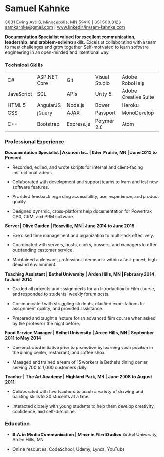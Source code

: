 # Samuel Kahnke
3031 Ewing Ave S, Minneapolis, MN 55416 | 651.500.3126 | samkahnke@gmail.com | www.linkedin/in/sam-kahnke.com

**Documentation Specialist valued for excellent communication, leadership, and problem-solving** skills. Excels at collaborating with a team to meet challenges and grow together. Self-motivated to learn software engineering in an open-minded and intentional way.

### Technical Skills

|            |              |            |               |                      |
|------------|--------------|------------|---------------|----------------------|
| C\#        | ASP.NET Core | Git        | Visual Studio | Adobe RoboHelp       |
| JavaScript | SQL          | APIs       | Unity 5       | Adobe Creative Suite |
| HTML 5     | AngularJS    | Node.js    | Bower         | Heroku               |
| CSS        | jQuery       | AJAX       | Passport      | MonoDevelop          |
| C++        | Bootstrap    | Express.js | Polymer 2.0   | Atom                 |

### Professional Experience

**Documentation Specialist | Axonom Inc. | Eden Prairie, MN | June 2015
to Present**

-   Recorded, edited, and wrote scripts for internal and client-facing
    instructional videos.

-   Collaborated with development and support teams to learn and test
    new software features.

-   Provided feedback regarding accessibility, user experience, and
    product quality.

-   Designed dynamic, cross-platform help documentation for Powertrak
    CPQ, CRM, and PRM software.

**Server | Olive Garden | Roseville, MN | June 2014 to June 2015**

-   Exercised time management and organization to
    multi-task effectively.

-   Coordinated with servers, hosts, cooks, bussers, and managers to
    offer outstanding customer service.

-   <span id="_gjdgxs" class="anchor"></span>Maintained a pleasant,
    professional demeanor within a fast-paced, high-demand environment.

**Teaching Assistant | Bethel University | Arden Hills, MN | February
2014 to June 2014**

-   Graded all projects and assignments for an Introduction to Film
    course, and responded to students’ weekly forum posts.

-   Communicated with struggling students, clarified expectations for
    assignment quality, and provided assistance.

-   Prepared and taught a lecture for an advanced film course when asked
    by the professor the night before.

**Food Service Manager | Bethel University | Arden Hills, MN | September
2011 to May 2014**

-   Demonstrated initiative prior to promotion by learning each position
    in the dining center, restaurant, and coffee shop.

-   Managed and trained a team of 15 workers in Bethel’s dining center,
    serving 700 to 1,000 customers daily.

**Teacher | The Art Academy | Highland Park, MN | June 2008 to August
2011**

-   Collaborated with five teachers to teach a variety of drawing and
    painting skills to 30 students at a time.

-   Interacted closely with young students to help them develop
    creativity, confidence, and self-discipline.

### Education

-   **B.A. in Media Communication | Minor in Film Studies** Bethel
    University, Arden Hills, MN

-   Online resources: CodeSchool, Udemy, Lynda, YouTube
